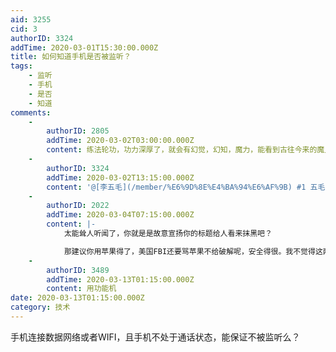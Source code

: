 ```yaml
---
aid: 3255
cid: 3
authorID: 3324
addTime: 2020-03-01T15:30:00.000Z
title: 如何知道手机是否被监听？
tags:
    - 监听
    - 手机
    - 是否
    - 知道
comments:
    -
        authorID: 2805
        addTime: 2020-03-02T03:00:00.000Z
        content: 练法轮功，功力深厚了，就会有幻觉，幻知，魔力，能看到古往今来的魔鬼，就知道了。
    -
        authorID: 3324
        addTime: 2020-03-02T13:15:00.000Z
        content: '@[李五毛](/member/%E6%9D%8E%E4%BA%94%E6%AF%9B) #1 五毛，一边去'
    -
        authorID: 2022
        addTime: 2020-03-04T07:15:00.000Z
        content: |-
            太能耸人听闻了，你就是是故意宣扬你的标题给人看来抹黑吧？

            那建议你用苹果得了，美国FBI还要骂苹果不给破解呢，安全得很。我不觉得这两方是演戏，真诚建议你换苹果。
    -
        authorID: 3489
        addTime: 2020-03-13T01:15:00.000Z
        content: 用功能机
date: 2020-03-13T01:15:00.000Z
category: 技术
---
```


手机连接数据网络或者WIFI，且手机不处于通话状态，能保证不被监听么？
